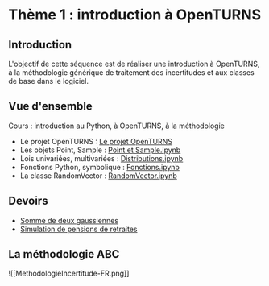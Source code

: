 # Thème 1 : introduction à OpenTURNS
## Introduction

L'objectif de cette séquence est de réaliser une introduction à OpenTURNS, à la méthodologie générique de traitement des incertitudes et aux classes de base dans le logiciel.

## Vue d'ensemble
Cours : introduction au Python, à OpenTURNS, à la méthodologie
- Le projet OpenTURNS : [Le projet OpenTURNS](https://github.com/mbaudin47/otsupgalilee-eleve/blob/master/1-Intro-OT/Le-projet-OpenTURNS.md)
- Les objets Point, Sample : [Point et Sample.ipynb](https://github.com/mbaudin47/otsupgalilee-eleve/blob/master/1-Intro-OT/Point-et-Sample.ipynb)
- Lois univariées, multivariées : [Distributions.ipynb](https://github.com/mbaudin47/otsupgalilee-eleve/blob/master/1-Intro-OT/Distributions.ipynb)
- Fonctions Python, symbolique : [Fonctions.ipynb](https://github.com/mbaudin47/otsupgalilee-eleve/blob/master/1-Intro-OT/Fonctions.ipynb)
- La classe RandomVector : [RandomVector.ipynb](https://github.com/mbaudin47/otsupgalilee-eleve/blob/master/1-Intro-OT/RandomVector.ipynb)

## Devoirs
- [Somme de deux gaussiennes](https://github.com/mbaudin47/otsupgalilee-eleve/blob/master/1-Intro-OT/Exercice-Somme-de-deux-gaussiennes.ipynb)
- [Simulation de pensions de retraites](https://github.com/mbaudin47/otsupgalilee-eleve/blob/master/1-Intro-OT/Exercice-montant-pensions-retraites.ipynb)

## La méthodologie ABC
![[MethodologieIncertitude-FR.png]]
